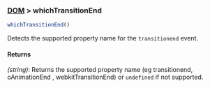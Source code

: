 ### [DOM](../) > whichTransitionEnd

```js
whichTransitionEnd()
```

Detects the supported property name for the `transitionend` event.

#### Returns

_(string)_: Returns the supported property name (eg transitionend, oAnimationEnd , webkitTransitionEnd) or `undefined` if not supported.
